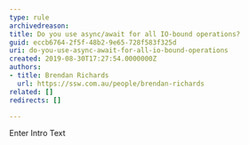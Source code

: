 ```yaml
---
type: rule
archivedreason: 
title: Do you use async/await for all IO-bound operations?
guid: eccb6764-2f5f-48b2-9e65-728f583f325d
uri: do-you-use-async-await-for-all-io-bound-operations
created: 2019-08-30T17:27:54.0000000Z
authors:
- title: Brendan Richards
  url: https://ssw.com.au/people/brendan-richards
related: []
redirects: []

---
```



Enter Intro Text
<br><excerpt class='endintro'></excerpt><br>



